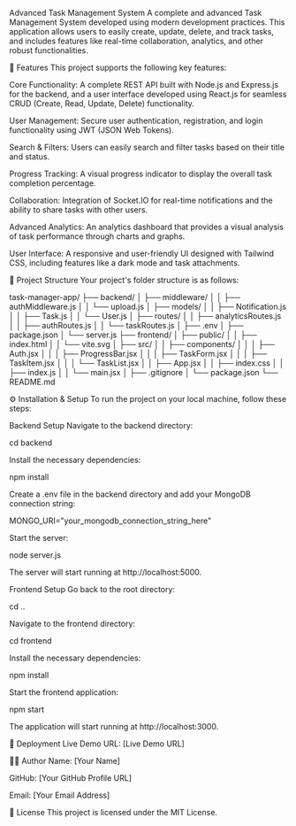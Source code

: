 Advanced Task Management System
A complete and advanced Task Management System developed using modern development practices. This application allows users to easily create, update, delete, and track tasks, and includes features like real-time collaboration, analytics, and other robust functionalities.

🌟 Features
This project supports the following key features:

Core Functionality: A complete REST API built with Node.js and Express.js for the backend, and a user interface developed using React.js for seamless CRUD (Create, Read, Update, Delete) functionality.

User Management: Secure user authentication, registration, and login functionality using JWT (JSON Web Tokens).

Search & Filters: Users can easily search and filter tasks based on their title and status.

Progress Tracking: A visual progress indicator to display the overall task completion percentage.

Collaboration: Integration of Socket.IO for real-time notifications and the ability to share tasks with other users.

Advanced Analytics: An analytics dashboard that provides a visual analysis of task performance through charts and graphs.

User Interface: A responsive and user-friendly UI designed with Tailwind CSS, including features like a dark mode and task attachments.

📁 Project Structure
Your project's folder structure is as follows:

task-manager-app/
├── backend/
│   ├── middleware/
│   │   ├── authMiddleware.js
│   │   └── upload.js
│   ├── models/
│   │   ├── Notification.js
│   │   ├── Task.js
│   │   └── User.js
│   ├── routes/
│   │   ├── analyticsRoutes.js
│   │   ├── authRoutes.js
│   │   └── taskRoutes.js
│   ├── .env
│   ├── package.json
│   └── server.js
├── frontend/
│   ├── public/
│   │   ├── index.html
│   │   └── vite.svg
│   ├── src/
│   │   ├── components/
│   │   │   ├── Auth.jsx
│   │   │   ├── ProgressBar.jsx
│   │   │   ├── TaskForm.jsx
│   │   │   ├── TaskItem.jsx
│   │   │   └── TaskList.jsx
│   │   ├── App.jsx
│   │   ├── index.css
│   │   ├── index.js
│   │   └── main.jsx
│   ├── .gitignore
│   └── package.json
└── README.md

⚙️ Installation & Setup
To run the project on your local machine, follow these steps:

Backend Setup
Navigate to the backend directory:

cd backend

Install the necessary dependencies:

npm install

Create a .env file in the backend directory and add your MongoDB connection string:

MONGO_URI="your_mongodb_connection_string_here"

Start the server:

node server.js

The server will start running at http://localhost:5000.

Frontend Setup
Go back to the root directory:

cd ..

Navigate to the frontend directory:

cd frontend

Install the necessary dependencies:

npm install

Start the frontend application:

npm start

The application will start running at http://localhost:3000.

🚀 Deployment
Live Demo URL: [Live Demo URL]

👨‍💻 Author
Name: [Your Name]

GitHub: [Your GitHub Profile URL]

Email: [Your Email Address]

📜 License
This project is licensed under the MIT License.
